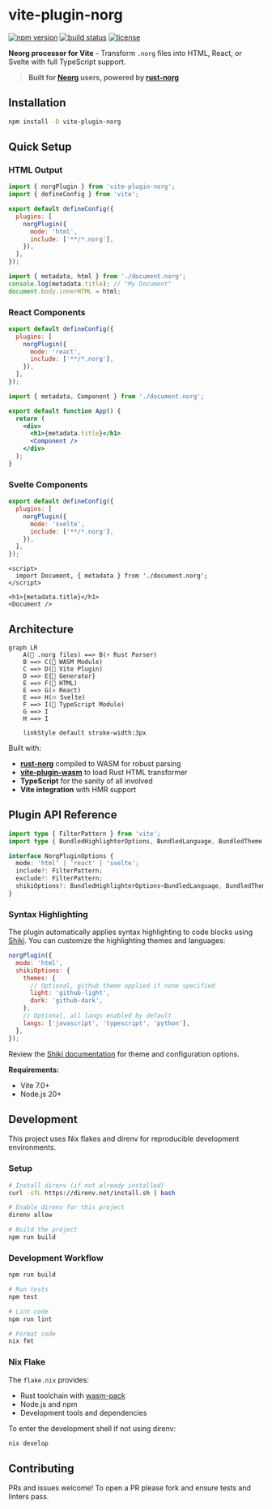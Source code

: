# vite-plugin-norg

[![npm version](https://img.shields.io/npm/v/vite-plugin-norg.svg)](https://www.npmjs.com/package/vite-plugin-norg)
[![build status](https://img.shields.io/github/actions/workflow/status/bottd/vite-plugin-norg/publish.yml)](https://github.com/bottd/vite-plugin-norg/actions)
[![license](https://img.shields.io/npm/l/vite-plugin-norg.svg)](LICENSE)

**Neorg processor for Vite** - Transform `.norg` files into HTML, React, or Svelte with full TypeScript support.

> **Built for [Neorg](https://github.com/nvim-neorg/neorg) users, powered by [rust-norg](https://github.com/nvim-neorg/rust-norg)**

## Installation

```bash
npm install -D vite-plugin-norg
```

## Quick Setup

### HTML Output

```javascript
import { norgPlugin } from 'vite-plugin-norg';
import { defineConfig } from 'vite';

export default defineConfig({
  plugins: [
    norgPlugin({
      mode: 'html',
      include: ['**/*.norg'],
    }),
  ],
});
```

```javascript
import { metadata, html } from './document.norg';
console.log(metadata.title); // "My Document"
document.body.innerHTML = html;
```

### React Components

```javascript
export default defineConfig({
  plugins: [
    norgPlugin({
      mode: 'react',
      include: ['**/*.norg'],
    }),
  ],
});
```

```jsx
import { metadata, Component } from './document.norg';

export default function App() {
  return (
    <div>
      <h1>{metadata.title}</h1>
      <Component />
    </div>
  );
}
```

### Svelte Components

```javascript
export default defineConfig({
  plugins: [
    norgPlugin({
      mode: 'svelte',
      include: ['**/*.norg'],
    }),
  ],
});
```

```svelte
<script>
  import Document, { metadata } from './document.norg';
</script>

<h1>{metadata.title}</h1>
<Document />
```

## Architecture

```mermaid
graph LR
    A(📝 .norg files) ==> B(⚡ Rust Parser)
    B ==> C(🔧 WASM Module)
    C ==> D(🚀 Vite Plugin)
    D ==> E{🎨 Generator}
    E ==> F(📄 HTML)
    E ==> G(⚛️ React)
    E ==> H(🔥 Svelte)
    F ==> I(💎 TypeScript Module)
    G ==> I
    H ==> I

    linkStyle default stroke-width:3px
```

Built with:

- **[rust-norg](https://github.com/nvim-neorg/rust-norg)** compiled to WASM for robust parsing
- **[vite-plugin-wasm](https://github.com/Menci/vite-plugin-wasm)** to load Rust HTML transformer
- **TypeScript** for the sanity of all involved
- **Vite integration** with HMR support

## Plugin API Reference

```typescript
import type { FilterPattern } from 'vite';
import type { BundledHighlighterOptions, BundledLanguage, BundledTheme } from 'shiki';

interface NorgPluginOptions {
  mode: 'html' | 'react' | 'svelte';
  include?: FilterPattern;
  exclude?: FilterPattern;
  shikiOptions?: BundledHighlighterOptions<BundledLanguage, BundledTheme>;
}
```

### Syntax Highlighting

The plugin automatically applies syntax highlighting to code blocks using [Shiki](https://shiki.style/). You can customize the highlighting themes and languages:

```javascript
norgPlugin({
  mode: 'html',
  shikiOptions: {
    themes: {
      // Optional, github theme applied if none specified
      light: 'github-light',
      dark: 'github-dark',
    },
    // Optional, all langs enabled by default
    langs: ['javascript', 'typescript', 'python'],
  },
});
```

Review the [Shiki documentation](https://shiki.style/guide) for theme and configuration options.

**Requirements:**

- Vite 7.0+
- Node.js 20+

## Development

This project uses Nix flakes and direnv for reproducible development environments.

### Setup

```bash
# Install direnv (if not already installed)
curl -sfL https://direnv.net/install.sh | bash

# Enable direnv for this project
direnv allow

# Build the project
npm run build
```

### Development Workflow

```bash
npm run build

# Run tests
npm test

# Lint code
npm run lint

# Format code
nix fmt
```

### Nix Flake

The `flake.nix` provides:

- Rust toolchain with [wasm-pack](https://github.com/rustwasm/wasm-pack)
- Node.js and npm
- Development tools and dependencies

To enter the development shell if not using direnv:

```bash
nix develop
```

## Contributing

PRs and issues welcome! To open a PR please fork and ensure tests and linters pass.
